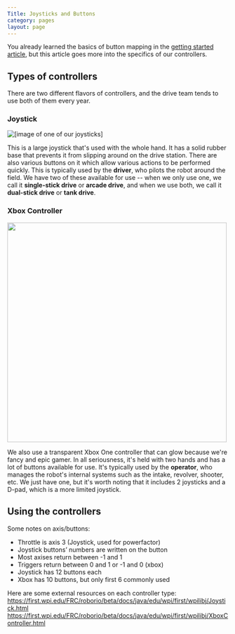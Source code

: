 ```yaml
---
Title: Joysticks and Buttons
category: pages
layout: page
---
```


You already learned the basics of button mapping in the [getting started article](https://github.com/Team2530/Documentation/wiki/Getting-started-with-the-robot), but this article goes more into the specifics of our controllers.

## Types of controllers
There are two different flavors of controllers, and the drive team tends to use both of them every year.

### Joystick
![[image of one of our joysticks]](https://images-na.ssl-images-amazon.com/images/I/414X2Z0A7TL._SY450_.jpg)

This is a large joystick that's used with the whole hand. It has a solid rubber base that prevents it from slipping around on the drive station. There are also various buttons on it which allow various actions to be performed quickly. This is typically used by the **driver**, who pilots the robot around the field. We have two of these available for use -- when we only use one, we call it **single-stick drive** or **arcade drive**, and when we use both, we call it **dual-stick drive** or **tank drive**.

### Xbox Controller
<img src="https://i.pinimg.com/originals/dc/4c/03/dc4c035665fe971d23b573594aff1d3d.jpg" width="500">

We also use a transparent Xbox One controller that can glow because we're fancy and epic gamer. In all seriousness, it's held with two hands and has a lot of buttons available for use. It's typically used by the **operator**, who manages the robot's internal systems such as the intake, revolver, shooter, etc. We just have one, but it's worth noting that it includes 2 joysticks and a D-pad, which is a more limited joystick.

## Using the controllers
Some notes on axis/buttons:
* Throttle is axis 3 (Joystick, used for powerfactor)
* Joystick buttons’ numbers are written on the button
* Most axises return between -1 and 1
* Triggers return between 0 and 1 or -1 and 0 (xbox)
* Joystick has 12 buttons each
* Xbox has 10 buttons, but only first 6 commonly used

Here are some external resources on each controller type:  
https://first.wpi.edu/FRC/roborio/beta/docs/java/edu/wpi/first/wpilibj/Joystick.html  
https://first.wpi.edu/FRC/roborio/beta/docs/java/edu/wpi/first/wpilibj/XboxController.html